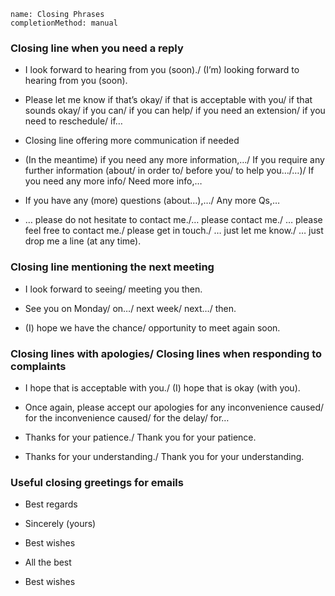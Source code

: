 ```ngMeta
name: Closing Phrases
completionMethod: manual
```

### Closing line when you need a reply

* I look forward to hearing from you (soon)./ (I’m) looking forward to hearing from you (soon).

* Please let me know if that’s okay/ if that is acceptable with you/ if that sounds okay/ if you can/ if you can help/ if you need an extension/ if you need to reschedule/ if…

* Closing line offering more communication if needed

* (In the meantime) if you need any more information,…/ If you require any further information (about/ in order to/ before you/ to help you…/…)/ If you need any more info/ Need more info,…

* If you have any (more) questions (about…),…/ Any more Qs,…

* … please do not hesitate to contact me./… please contact me./ … please feel free to contact me./ please get in touch./ … just let me know./ … just drop me a line (at any time).

### Closing line mentioning the next meeting

* I look forward to seeing/ meeting you then.

* See you on Monday/ on…/ next week/ next…/ then.

* (I) hope we have the chance/ opportunity to meet again soon.

### Closing lines with apologies/ Closing lines when responding to complaints

* I hope that is acceptable with you./ (I) hope that is okay (with you).

* Once again, please accept our apologies for any inconvenience caused/ for the inconvenience caused/ for the delay/ for…

* Thanks for your patience./ Thank you for your patience.

* Thanks for your understanding./ Thank you for your understanding.

### Useful closing greetings for emails
* Best regards

* Sincerely (yours)

* Best wishes

* All the best

* Best wishes


